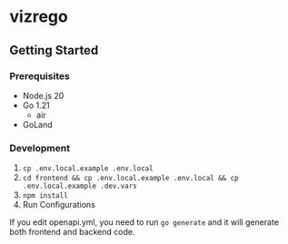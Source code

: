 # vizrego

## Getting Started

### Prerequisites

- Node.js 20
- Go 1.21
  - air
- GoLand

### Development

1. `cp .env.local.example .env.local`
2. `cd frontend && cp .env.local.example .env.local && cp .env.local.example .dev.vars`
3. `npm install`
4. Run Configurations

If you edit openapi.yml, you need to run `go generate` and it will generate both frontend and backend code.
